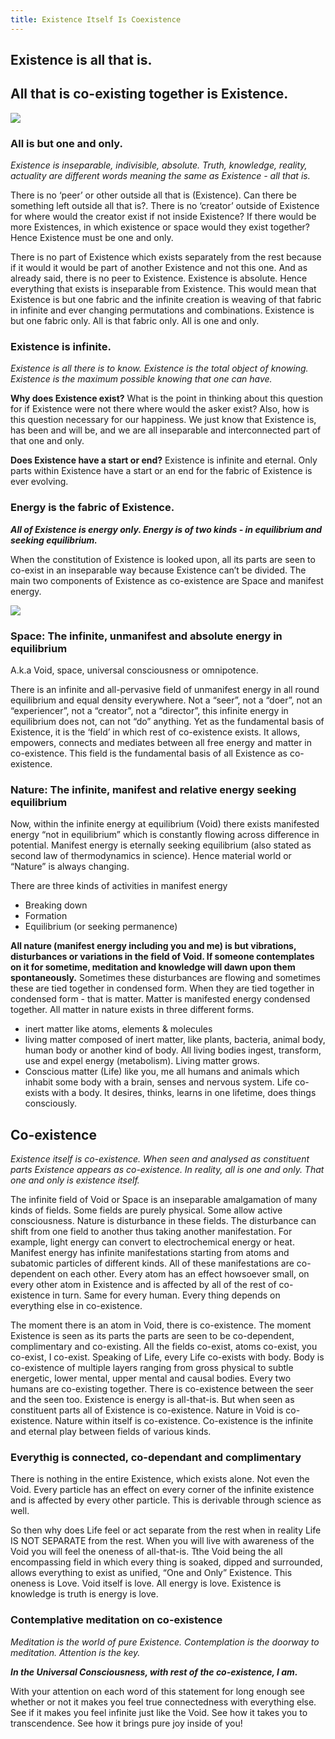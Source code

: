 ```yaml
---
title: Existence Itself Is Coexistence
---
```

## **Existence is all that is.**
## **All that is co-existing together is Existence.**
![](https://www.lifemaker.us/images/space-galaxies.png)

### **All is but one and only.**
*Existence is inseparable, indivisible, absolute. Truth, knowledge, reality, actuality are different words meaning the same as Existence - all that is.*

There is no ‘peer’ or other outside all that is (Existence). Can there be something left outside all that is?. There is no ‘creator’ outside of Existence for where would the creator exist if not inside Existence? If there would be more Existences, in which existence or space would they exist together? Hence Existence must be one and only.

There is no part of Existence which exists separately from the rest because if it would it would be part of another Existence and not this one. And as already said, there is no peer to Existence. Existence is absolute. Hence everything that exists is inseparable from Existence. This would mean that Existence is but one fabric and the infinite creation is weaving of that fabric in infinite and ever changing permutations and combinations. Existence is but one fabric only. All is that fabric only. All is one and only.

### **Existence is infinite.**
*Existence is all there is to know. Existence is the total object of knowing. Existence is the maximum possible knowing that one can have.*

**Why does Existence exist?** What is the point in thinking about this question for if Existence were not there where would the asker exist? Also, how is this question necessary for our happiness. We just know that Existence is, has been and will be, and we are all inseparable and interconnected part of that one and only.

**Does Existence have a start or end?** Existence is infinite and eternal. Only parts within Existence have a start or an end for the fabric of Existence is ever evolving.

### **Energy is the fabric of Existence.**
***All of Existence is energy only. Energy is of two kinds - in equilibrium and seeking equilibrium.***

When the constitution of Existence is looked upon, all its parts are seen to co-exist in an inseparable way because Existence can’t be divided. The main two components of Existence as co-existence are Space and manifest energy.

![](https://www.lifemaker.us/images/Cosmic-Universe.jpg)

### **Space: The infinite, unmanifest and absolute energy in equilibrium**

A.k.a Void, space, universal consciousness or omnipotence.

There is an infinite and all-pervasive field of unmanifest energy in all round equilibrium and equal density everywhere. Not a “seer”, not a “doer”, not an “experiencer”, not a “creator”, not a “director”, this infinite energy in equilibrium does not, can not “do” anything. Yet as the fundamental basis of Existence, it is the ‘field’ in which rest of co-existence exists. It allows, empowers, connects and mediates between all free energy and matter in co-existence. This field is the fundamental basis of all Existence as co-existence.

### **Nature: The infinite, manifest and relative energy seeking equilibrium**

Now, within the infinite energy at equilibrium (Void) there exists manifested energy “not in equilibrium” which is constantly flowing across difference in potential. Manifest energy is eternally seeking equilibrium (also stated as second law of thermodynamics in science). Hence material world or “Nature” is always changing.

There are three kinds of activities in manifest energy

- Breaking down
- Formation
- Equilibrium (or seeking permanence)

**All nature (manifest energy including you and me) is but vibrations, disturbances or variations in the field of Void. If someone contemplates on it for sometime, meditation and knowledge will dawn upon them spontaneously.** Sometimes these disturbances are flowing and sometimes these are tied together in condensed form. When they are tied together in condensed form - that is matter. Matter is manifested energy condensed together. All matter in nature exists in three different forms.

- inert matter like atoms, elements & molecules
- living matter composed of inert matter, like plants, bacteria, animal body, human body or another kind of body. All living bodies ingest, transform, use and expel energy (metabolism). Living matter grows.
- Conscious matter (Life) like you, me all humans and animals which inhabit some body with a brain, senses and nervous system. Life co-exists with a body. It desires, thinks, learns in one lifetime, does things consciously.

## **Co-existence**

*Existence itself is co-existence. When seen and analysed as constituent parts Existence appears as co-existence. In reality, all is one and only. That one and only is existence itself.*

The infinite field of Void or Space is an inseparable amalgamation of many kinds of fields. Some fields are purely physical. Some allow active consciousness. Nature is disturbance in these fields. The disturbance can shift from one field to another thus taking another manifestation. For example, light energy can convert to electrochemical energy or heat. Manifest energy has infinite manifestations starting from atoms and subatomic particles of different kinds. All of these manifestations are co-dependent on each other. Every atom has an effect howsoever small, on every other atom in Existence and is affected by all of the rest of co-existence in turn. Same for every human. Every thing depends on everything else in co-existence.

The moment there is an atom in Void, there is co-existence. The moment Existence is seen as its parts the parts are seen to be co-dependent, complimentary and co-existing. All the fields co-exist, atoms co-exist, you co-exist, I co-exist. Speaking of Life, every Life co-exists with body. Body is co-existence of multiple layers ranging from gross physical to subtle energetic, lower mental, upper mental and causal bodies. Every two humans are co-existing together. There is co-existence between the seer and the seen too. Existence is energy is all-that-is. But when seen as constituent parts all of Existence is co-existence. Nature in Void is co-existence. Nature within itself is co-existence. Co-existence is the infinite and eternal play between fields of various kinds.

### **Everythig is connected, co-dependant and complimentary**

There is nothing in the entire Existence, which exists alone. Not even the Void. Every particle has an effect on every corner of the infinite existence and is affected by every other particle. This is derivable through science as well.

So then why does Life feel or act separate from the rest when in reality Life IS NOT SEPARATE from the rest. When you will live with awareness of the Void you will feel the oneness of all-that-is. Tthe Void being the all encompassing field in which every thing is soaked, dipped and surrounded, allows everything to exist as unified, “One and Only” Existence. This oneness is Love. Void itself is love. All energy is love. Existence is knowledge is truth is energy is love.

### **Contemplative meditation on co-existence**

*Meditation is the world of pure Existence. Contemplation is the doorway to meditation. Attention is the key.*

***In the Universal Consciousness, with rest of the co-existence, I am.***

With your attention on each word of this statement for long enough see whether or not it makes you feel true connectedness with everything else. See if it makes you feel infinite just like the Void. See how it takes you to transcendence. See how it brings pure joy inside of you!










